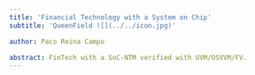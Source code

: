 ```yaml
---
title: 'Financial Technology with a System on Chip'
subtitle: 'QueenField ![](../../icon.jpg)'

author: Paco Reina Campo

abstract: FinTech with a SoC-NTM verified with UVM/OSVVM/FV.
---
```

